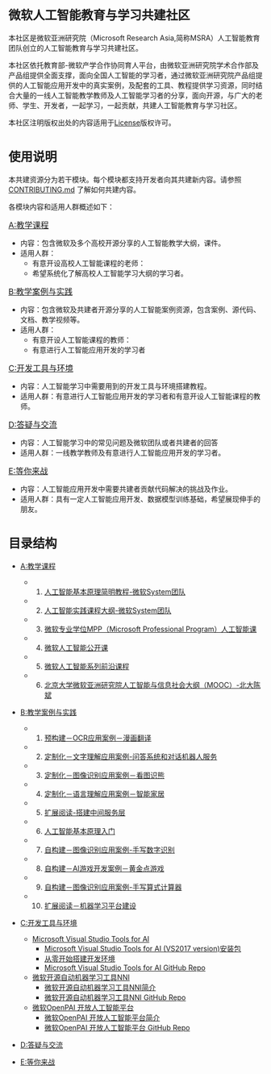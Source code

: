 # <font size=5>微软人工智能教育与学习共建社区</font> 
本社区是微软亚洲研究院（Microsoft Research Asia,简称MSRA）人工智能教育团队创立的人工智能教育与学习共建社区。

本社区依托教育部-微软产学合作协同育人平台，由微软亚洲研究院学术合作部及产品组提供全面支撑，面向全国人工智能的学习者，通过微软亚洲研究院产品组提供的人工智能应用开发中的真实案例，及配套的工具、教程提供学习资源，同时结合大量的一线人工智能教学教师及人工智能学习者的分享，面向开源，与广大的老师、学生、开发者，一起学习，一起贡献，共建人工智能教育与学习社区。

本社区注明版权出处的内容适用于[License](./LICENSE.md)版权许可。



# <font size=5>使用说明</font> 
本共建资源分为若干模块。每个模块都支持开发者向其共建新内容。请参照 [CONTRIBUTING.md](./CONTRIBUTING.md) 了解如何共建内容。

各模块内容和适用人群概述如下：

<font size=3>[A:教学课程](./A-教学课程/README.md) </font>
- 内容：包含微软及多个高校开源分享的人工智能教学大纲，课件。
- 适用人群：
  - 有意开设高校人工智能课程的老师：
  - 希望系统化了解高校人工智能学习大纲的学习者。

<font size=3>[B:教学案例与实践](./B-教学案例与实践/README.md)</font>
- 内容：包含微软及共建者开源分享的人工智能案例资源，包含案例、源代码、文档、教学视频等。
- 适用人群：
   - 有意开设人工智能课程的教师：
   - 有意进行人工智能应用开发的学习者
     

<font size=3>[C:开发工具与环境](./C-开发工具与环境/README.md) </font>
- 内容：人工智能学习中需要用到的开发工具与环境搭建教程。
- 适用人群：有意进行人工智能应用开发的学习者和有意开设人工智能课程的教师。
  
<font size=3>[D:答疑与交流](./D-答疑与交流/README.md) </font>
- 内容：人工智能学习中的常见问题及微软团队或者共建者的回答
- 适用人群：一线教学教师及有意进行人工智能应用开发的学习者。

<font size=3>[E:等你来战](./E-等你来战/README.md) </font>
- 内容：人工智能应用开发中需要共建者贡献代码解决的挑战及作业。
- 适用人群：具有一定人工智能应用开发、数据模型训练基础，希望展现伸手的朋友。


# <font size=5>目录结构</font> 

- [A:教学课程](./A-教学课程) 
  - 1. [人工智能基本原理简明教程-微软System团队](./A-教学课程/人工智能基本原理简明教程-微软System团队.md)
  - 2. [人工智能实践课程大纲-微软System团队](./A-教学课程/人工智能实践课程大纲-微软System团队.md)
  - 3. [微软专业学位MPP（Microsoft Professional Program）人工智能课](./A-教学课程/MPP.md)
  - 4. [微软人工智能公开课](./A-教学课程/微软人工智能公开课.md)
  - 5. [微软人工智能系列前沿课程](./A-教学课程/人工智能系列前沿课程.md)
  - 6. [北京大学微软亚洲研究院人工智能与信息社会大纲（MOOC）-北大陈斌](./A-教学课程/北京大学微软亚洲研究院人工智能与信息社会大纲（MOOC）-北大陈斌.md)
- [B:教学案例与实践](./B-教学案例与实践)
  - 1. [预构建－OCR应用案例－漫画翻译](./B-教学案例与实践/B1-预构建－OCR应用案例－漫画翻译/README.md) 
  - 2. [定制化－文字理解应用案例-问答系统和对话机器人服务](./B-教学案例与实践/B2-定制化－文字理解应用案例-问答系统和对话机器人服务/README.md) 
  - 3. [定制化－图像识别应用案例－看图识熊](./B-教学案例与实践/B3-定制化－图像识别应用案例－看图识熊/README.md) 
  - 4. [定制化－语言理解应用案例－智能家居](./B-教学案例与实践/B4-定制化－语言理解应用案例－智能家居/README.md) 
  - 5. [扩展阅读-搭建中间服务层](./B-教学案例与实践/B5-扩展阅读-搭建中间服务层/README.md) 
  - 6. [人工智能基本原理入门](./B-教学案例与实践/B6-人工智能基本原理简明教程/README.md) 
  - 7. [自构建－图像识别应用案例-手写数字识别](./B-教学案例与实践/B7-自构建－图像识别应用案例-手写数字识别/README.md) 
  - 8. [自构建－AI游戏开发案例－黄金点游戏](./B-教学案例与实践/B8-自构建－AI游戏开发案例－黄金点游戏/README.md) 
  - 9. [自构建－图像识别应用案例-手写算式计算器](./B-教学案例与实践/B9-自构建－图像识别应用案例-手写算式计算器/README.md)
  - 10. [扩展阅读－机器学习平台建设](./B-教学案例与实践/B10-扩展阅读－机器学习平台建设/README.md) 
  
- [C:开发工具与环境](./C-开发工具与环境/README.md)
   - [Microsoft Visual Studio Tools for AI](./C-开发工具与环境/README.md) 
     - [Microsoft Visual Studio Tools for AI (VS2017 version)安装包](https://marketplace.visualstudio.com/items?itemName=ms-toolsai.vstoolsai-vs2017)
     - [从零开始搭建开发环境](https://mp.weixin.qq.com/s/-vG9kg48mt9vcmqDlWtxKw)
     - [Microsoft Visual Studio Tools for AI GitHub Repo](https://github.com/Microsoft/vs-tools-for-ai)
   - [微软开源自动机器学习工具NNI](./C-开发工具与环境/README.md) 
     - [微软开源自动机器学习工具NNI简介](https://www.cnblogs.com/ms-uap/p/9719071.html) 
     - [微软开源自动机器学习工具NNI GitHub Repo](https://github.com/Microsoft/nni)
   - [微软OpenPAI 开放人工智能平台](./C-开发工具与环境/README.md) 
     - [微软OpenPAI 开放人工智能平台简介](https://www.cnblogs.com/ms-uap/p/openpai_or_pai.html) 
     - [微软OpenPAI 开放人工智能平台 GitHub Repo](https://github.com/Microsoft/pai)
  
- [D:答疑与交流](./D-答疑与交流)
  
- [E:等你来战](./E-等你来战)


